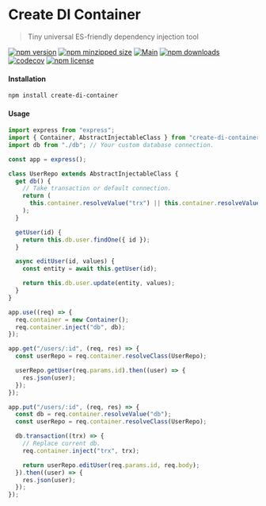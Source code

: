 # Create DI Container

> Tiny universal ES-friendly dependency injection tool

[![npm version](https://img.shields.io/npm/v/create-di-container.svg)](https://npmjs.com/create-di-container)
[![npm minzipped size](https://img.shields.io/bundlephobia/minzip/create-di-container.svg)](https://bundlephobia.com/result?p=create-di-container)
[![Main](https://github.com/umidbekk/di-container/actions/workflows/main.yml/badge.svg)](https://github.com/umidbekk/di-container/actions/workflows/main.yml)
[![npm downloads](https://img.shields.io/npm/dm/create-di-container.svg)](https://npmjs.com/create-di-container)
[![codecov](https://codecov.io/gh/umidbekk/di-container/branch/master/graph/badge.svg)](https://codecov.io/gh/umidbekk/di-container)
[![npm license](https://img.shields.io/npm/l/create-di-container.svg)](https://npmjs.com/create-di-container)

#### Installation

```bash
npm install create-di-container
```

#### Usage

```js
import express from "express";
import { Container, AbstractInjectableClass } from "create-di-container";
import db from "./db"; // Your custom database connection.

const app = express();

class UserRepo extends AbstractInjectableClass {
  get db() {
    // Take transaction or default connection.
    return (
      this.container.resolveValue("trx") || this.container.resolveValue("db")
    );
  }

  getUser(id) {
    return this.db.user.findOne({ id });
  }

  async editUser(id, values) {
    const entity = await this.getUser(id);

    return this.db.user.update(entity, values);
  }
}

app.use((req) => {
  req.container = new Container();
  req.container.inject("db", db);
});

app.get("/users/:id", (req, res) => {
  const userRepo = req.container.resolveClass(UserRepo);

  userRepo.getUser(req.params.id).then((user) => {
    res.json(user);
  });
});

app.put("/users/:id", (req, res) => {
  const db = req.container.resolveValue("db");
  const userRepo = req.container.resolveClass(UserRepo);

  db.transaction((trx) => {
    // Replace current db.
    req.container.inject("trx", trx);

    return userRepo.editUser(req.params.id, req.body);
  }).then((user) => {
    res.json(user);
  });
});
```

